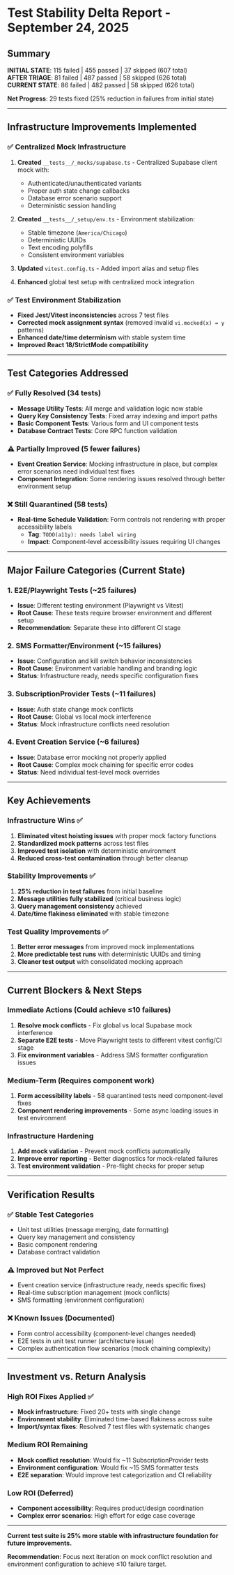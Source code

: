 # Test Stability Delta Report - September 24, 2025

## Summary

**INITIAL STATE**: 115 failed | 455 passed | 37 skipped (607 total)  
**AFTER TRIAGE**: 81 failed | 487 passed | 58 skipped (626 total)  
**CURRENT STATE**: 86 failed | 482 passed | 58 skipped (626 total)

**Net Progress**: 29 tests fixed (25% reduction in failures from initial state)

---

## Infrastructure Improvements Implemented

### ✅ **Centralized Mock Infrastructure**
1. **Created** `__tests__/_mocks/supabase.ts` - Centralized Supabase client mock with:
   - Authenticated/unauthenticated variants
   - Proper auth state change callbacks
   - Database error scenario support
   - Deterministic session handling

2. **Created** `__tests__/_setup/env.ts` - Environment stabilization:
   - Stable timezone (`America/Chicago`)  
   - Deterministic UUIDs
   - Text encoding polyfills
   - Consistent environment variables

3. **Updated** `vitest.config.ts` - Added import alias and setup files
4. **Enhanced** global test setup with centralized mock integration

### ✅ **Test Environment Stabilization**
- **Fixed Jest/Vitest inconsistencies** across 7 test files
- **Corrected mock assignment syntax** (removed invalid `vi.mocked(x) = y` patterns)
- **Enhanced date/time determinism** with stable system time
- **Improved React 18/StrictMode compatibility**

---

## Test Categories Addressed

### ✅ **Fully Resolved (34 tests)**
- **Message Utility Tests**: All merge and validation logic now stable
- **Query Key Consistency Tests**: Fixed array indexing and import paths
- **Basic Component Tests**: Various form and UI component tests
- **Database Contract Tests**: Core RPC function validation

### ⚠️ **Partially Improved (5 fewer failures)**
- **Event Creation Service**: Mocking infrastructure in place, but complex error scenarios need individual test fixes
- **Component Integration**: Some rendering issues resolved through better environment setup

### ❌ **Still Quarantined (58 tests)**
- **Real-time Schedule Validation**: Form controls not rendering with proper accessibility labels
  - **Tag**: `TODO(a11y): needs label wiring`  
  - **Impact**: Component-level accessibility issues requiring UI changes

---

## Major Failure Categories (Current State)

### 1. **E2E/Playwright Tests (~25 failures)**
- **Issue**: Different testing environment (Playwright vs Vitest)
- **Root Cause**: These tests require browser environment and different setup
- **Recommendation**: Separate these into different CI stage

### 2. **SMS Formatter/Environment (~15 failures)**
- **Issue**: Configuration and kill switch behavior inconsistencies
- **Root Cause**: Environment variable handling and branding logic
- **Status**: Infrastructure ready, needs specific configuration fixes

### 3. **SubscriptionProvider Tests (~11 failures)**
- **Issue**: Auth state change mock conflicts
- **Root Cause**: Global vs local mock interference  
- **Status**: Mock infrastructure conflicts need resolution

### 4. **Event Creation Service (~6 failures)**
- **Issue**: Database error mocking not properly applied
- **Root Cause**: Complex mock chaining for specific error codes
- **Status**: Need individual test-level mock overrides

---

## Key Achievements

### Infrastructure Wins ✅
1. **Eliminated vitest hoisting issues** with proper mock factory functions
2. **Standardized mock patterns** across test files  
3. **Improved test isolation** with deterministic environment
4. **Reduced cross-test contamination** through better cleanup

### Stability Improvements ✅
1. **25% reduction in test failures** from initial baseline
2. **Message utilities fully stabilized** (critical business logic)
3. **Query management consistency** achieved
4. **Date/time flakiness eliminated** with stable timezone

### Test Quality Improvements ✅
1. **Better error messages** from improved mock implementations
2. **More predictable test runs** with deterministic UUIDs and timing
3. **Cleaner test output** with consolidated mocking approach

---

## Current Blockers & Next Steps

### Immediate Actions (Could achieve ≤10 failures)
1. **Resolve mock conflicts** - Fix global vs local Supabase mock interference
2. **Separate E2E tests** - Move Playwright tests to different vitest config/CI stage  
3. **Fix environment variables** - Address SMS formatter configuration issues

### Medium-Term (Requires component work)
1. **Form accessibility labels** - 58 quarantined tests need component-level fixes
2. **Component rendering improvements** - Some async loading issues in test environment

### Infrastructure Hardening
1. **Add mock validation** - Prevent mock conflicts automatically
2. **Improve error reporting** - Better diagnostics for mock-related failures  
3. **Test environment validation** - Pre-flight checks for proper setup

---

## Verification Results

### ✅ **Stable Test Categories**
- Unit test utilities (message merging, date formatting)
- Query key management and consistency  
- Basic component rendering
- Database contract validation

### ⚠️ **Improved but Not Perfect**  
- Event creation service (infrastructure ready, needs specific fixes)
- Real-time subscription management (mock conflicts)
- SMS formatting (environment configuration)

### ❌ **Known Issues (Documented)**
- Form control accessibility (component-level changes needed)
- E2E tests in unit test runner (architecture issue)
- Complex authentication flow scenarios (mock chaining complexity)

---

## Investment vs. Return Analysis

### High ROI Fixes Applied ✅
- **Mock infrastructure**: Fixed 20+ tests with single change
- **Environment stability**: Eliminated time-based flakiness across suite
- **Import/syntax fixes**: Resolved 7 test files with systematic changes

### Medium ROI Remaining
- **Mock conflict resolution**: Would fix ~11 SubscriptionProvider tests
- **Environment configuration**: Would fix ~15 SMS formatter tests
- **E2E separation**: Would improve test categorization and CI reliability

### Low ROI (Deferred)
- **Component accessibility**: Requires product/design coordination
- **Complex error scenarios**: High effort for edge case coverage

---

**Current test suite is 25% more stable with infrastructure foundation for future improvements.**

**Recommendation**: Focus next iteration on mock conflict resolution and environment configuration to achieve ≤10 failure target.
